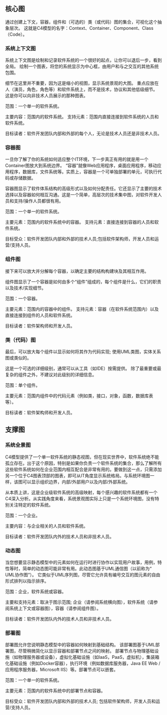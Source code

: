 ## 核心图

通过创建上下文，容器，组件和（可选的）类（或代码）图的集合，可视化这个抽象层次。 这就是C4模型的名字：Context、Container、Component、Class（Code）。

### 系统上下文图

系统上下文图是绘制和记录软件系统的一个很好的起点，让你可以退后一步，看到全局。 绘制一个图表，将您的系统显示为中心框，由用户和与之交互的其他系统包围。

细节在这里并不重要，因为这是缩小的视图，显示系统景观的大图。 重点应放在人（演员，角色，角色等）和软件系统上，而不是技术，协议和其他低级细节。 这是你可以向非技术人员展示的那种图表。

范围：一个单一的软件系统。

主要内容：范围内的软件系统。
支持元素：范围内直接连接到软件系统的人员和软件系统。

目标读者：软件开发团队内部和外部的每个人，无论是技术人员还是非技术人员。

### 容器图

一旦你了解了你的系统如何适应整个IT环境，下一步真正有用的就是用一个Container图放大到系统边界。 “容器”就像Web应用程序，桌面应用程序，移动应用程序，数据库，文件系统等。实质上，容器是一个可单独部署的单元，可执行代码或存储数据。

容器图显示了软件体系结构的高级形式以及如何分配责任。它还显示了主要的技术选择以及容器如何相互沟通。这是一个简单，高层次的技术集中图，对软件开发人员和支持/操作人员都很有用。

范围：一个单一的软件系统。

主要元素：范围内的软件系统中的容器。
支持元素：直接连接到容器的人员和软件系统。

目标受众：软件开发团队内部和外部的技术人员;包括软件架构师，开发人员和运营/支持人员。

### 组件图

接下来可以放大并分解每个容器，以确定主要的结构构建块及其相互作用。

组件图显示了一个容器是如何由多个“组件”组成的，每个组件是什么，它们的职责以及技术/实现细节。

范围：一个容器。

主要元素：范围内的容器中的组件。
支持元素：容器（在软件系统范围内）以及直接连接到组件的人员和软件系统。

目标读者：软件架构师和开发人员。

### 类（代码）图

最后，可以放大每个组件以显示如何将其作为代码实现; 使用UML类图，实体关系图或类似的。

这是一个可选的详细级别，通常可以从工具（如IDE）按需提供。 除了最重要或最复杂的组件之外，不建议对此级别的详细信息。

范围：单个组件。

主要元素：范围内组件中的代码元素（例如类，接口，对象，函数，数据库表等）。

目标读者：软件架构师和开发人员。

## 支撑图

### 系统全景图

C4模型提供了一个单一软件系统的静态视图，但在现实世界中，软件系统绝不能孤立存在。出于这个原因，特别是如果你负责一个软件系统的集合，那么了解所有这些软件系统如何在企业范围内相互配合是非常有用的。要做到这一点，只需添加另一个位于C4图表顶部的图表，即可从IT角度显示系统格局。与系统环境图一样，该图可以显示组织边界，内部/外部用户以及内部/外部系统。

从本质上讲，这是企业级软件系统的高级映射，每个感兴趣的软件系统都有一个C4深入分析。从实践角度来看，系统景观图实际上只是一个系统环境图，没有特别关注特定的软件系统。

范围：一个企业。

主要内容：与企业相关的人员和软件系统。

目标读者：软件开发团队内外的技术人员和非技术人员。

### 动态图

当您想要显示静态模型中的元素如何在运行时进行协作以实现用户故事，用例，特性等时，简单的动态图可能非常有用。此动态图基于UML通信图（以前称为“ UML协作图“）。 它类似于UML序列图，尽管它允许具有编号交互的图元素的自由形式排列以指示排序。

范围：企业，软件系统或容器。

主要和支持元素：取决于图示范围; 企业（请参阅系统横向图），软件系统（请参阅系统上下文或容器图），容器（请参阅组件图）。

目标读者：软件开发团队内外的技术人员和非技术人员。

### 部署图

部署图允许您说明静态模型中的容器如何映射到基础结构。 该部署图基于UML部署图，尽管稍微简化以显示容器和部署节点之间的映射。 部署节点与物理基础设施（如物理服务器或设备），虚拟化基础设施（如IaaS，PaaS，虚拟机），集装箱化基础设施（例如Docker容器），执行环境（例如数据库服务器，Java EE Web /应用程序服务器，Microsoft IIS）等。部署节点可以嵌套。

范围：一个单一的软件系统。

主要元素：范围内的软件系统中的部署节点和容器。

目标受众：软件开发团队内部和外部的技术人员; 包括软件架构师，开发人员和运营/支持人员。
